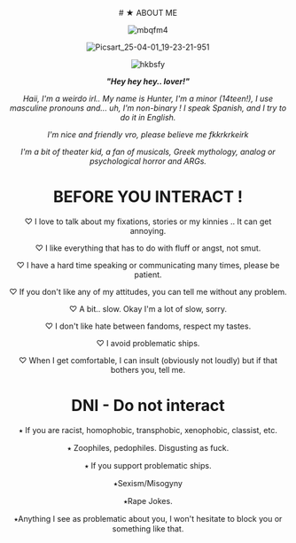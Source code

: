 <p align="center"> # ★ ABOUT ME 

<div align="center">

  ![mbqfm4](https://github.com/user-attachments/assets/9cd7e36a-ba88-437b-8f66-ce1d1e4ff67e)

<div align="center">

![Picsart_25-04-01_19-23-21-951](https://github.com/user-attachments/assets/278069a8-e09d-4bd0-85a3-fb5022fcd2aa)


![hkbsfy](https://github.com/user-attachments/assets/92a64b1a-3bbb-4267-9892-a808fd46f8af)


  
***"Hey hey hey.. lover!"***

*Haii, I'm a weirdo irl.. My name is Hunter, I'm a minor (14teen!), I use masculine pronouns and... uh, I'm non-binary ! I speak Spanish, and I try to do it in English.*

*I'm nice and friendly vro, please believe me fkkrkrkeirk*

*I'm a bit of theater kid, a fan of musicals, Greek mythology, analog or psychological horror and ARGs.*

 # BEFORE YOU INTERACT ! 

♡ I love to talk about my fixations, stories or my kinnies .. It can get annoying.

♡ I like everything that has to do with fluff or angst, not smut.

♡ I have a hard time speaking or communicating many times, please be patient.

♡ If you don't like any of my attitudes, you can tell me without any problem.

♡ A bit.. slow. Okay I'm a lot of slow, sorry.

♡ I don't like hate between fandoms, respect my tastes.
  
♡ I avoid problematic ships.

♡ When I get comfortable, I can insult (obviously not loudly) but if that bothers you, tell me.

# DNI - Do not interact

⭑ If you are racist, homophobic, transphobic, xenophobic, classist, etc.
 
⭑ Zoophiles, pedophiles. Disgusting as fuck.
  
⭑ If you support problematic ships.

⭑Sexism/Misogyny

⭑Rape Jokes.

⭑Anything I see as problematic about you, I won't hesitate to block you or something like that.
